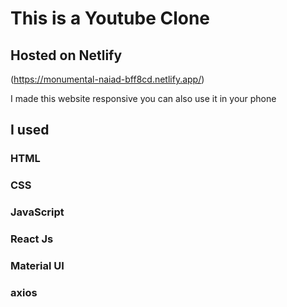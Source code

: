 # This is a Youtube Clone


## Hosted on Netlify
(https://monumental-naiad-bff8cd.netlify.app/)


I made this website responsive you can also use it in your phone
## I used 
### HTML
### CSS
### JavaScript
### React Js
### Material UI
### axios


